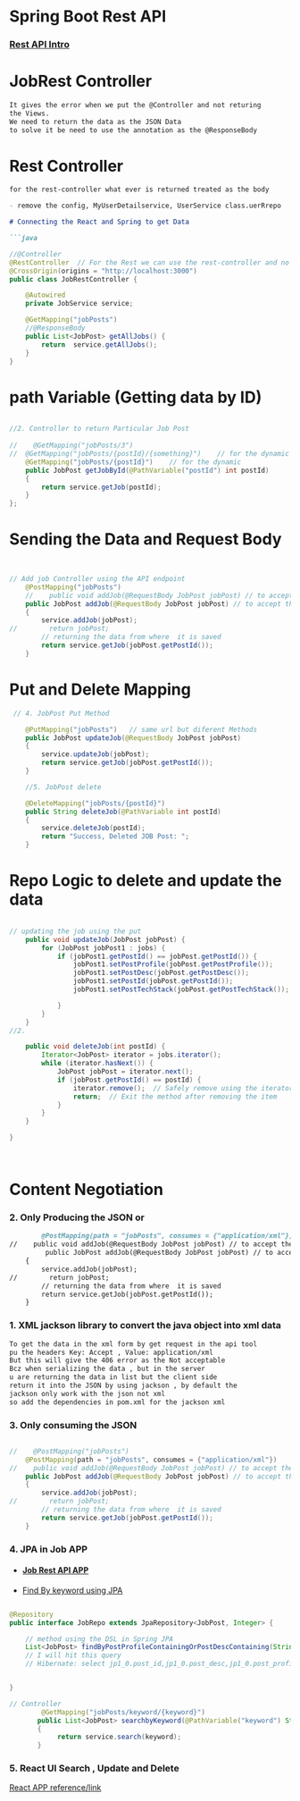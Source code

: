 #
# Spring Boot Rest API 

### [Rest API Intro](RESTSpringIntro.md)

# JobRest Controller 

```markdown
It gives the error when we put the @Controller and not returing 
the Views. 
We need to return the data as the JSON Data 
to solve it be need to use the annotation as the @ResponseBody 


```

# Rest Controller 
```markdown
for the rest-controller what ever is returned treated as the body 
```

```markdown
- remove the config, MyUserDetailservice, UserService class.uerRrepo

# Connecting the React and Spring to get Data

```java

//@Controller
@RestController  // For the Rest we can use the rest-controller and no need of the @ResponseBody annotain
@CrossOrigin(origins = "http://localhost:3000")
public class JobRestController {

    @Autowired
    private JobService service;

    @GetMapping("jobPosts")
    //@ResponseBody
    public List<JobPost> getAllJobs() {
        return  service.getAllJobs();
    }
}

```
# path Variable (Getting data by ID)

```java

//2. Controller to return Particular Job Post
    
//    @GetMapping("jobPosts/3")
//  @GetMapping("jobPosts/{postId}/{something}")    // for the dynamic
    @GetMapping("jobPosts/{postId}")    // for the dynamic
    public JobPost getJobById(@PathVariable("postId") int postId)
    {
        return service.getJob(postId);
    }
};
```

# Sending the Data  and Request Body 

```java


// Add job Controller using the API endpoint
    @PostMapping("jobPosts")
    //    public void addJob(@RequestBody JobPost jobPost) // to accept the json data body
    public JobPost addJob(@RequestBody JobPost jobPost) // to accept the json data body
    {
        service.addJob(jobPost);
//        return jobPost;
        // returning the data from where  it is saved
        return service.getJob(jobPost.getPostId());
    }
```
# Put and Delete Mapping 
```java
 // 4. JobPost Put Method

    @PutMapping("jobPosts")   // same url but diferent Methods
    public JobPost updateJob(@RequestBody JobPost jobPost)
    {
        service.updateJob(jobPost);
        return service.getJob(jobPost.getPostId());
    }

    //5. JobPost delete

    @DeleteMapping("jobPosts/{postId}")
    public String deleteJob(@PathVariable int postId)
    {
        service.deleteJob(postId);
        return "Success, Deleted JOB Post: ";
    }
```
# Repo Logic to delete and update  the data 

```java

// updating the job using the put
    public void updateJob(JobPost jobPost) {
        for (JobPost jobPost1 : jobs) {
            if (jobPost1.getPostId() == jobPost.getPostId()) {
                jobPost1.setPostProfile(jobPost.getPostProfile());
                jobPost1.setPostDesc(jobPost.getPostDesc());
                jobPost1.setPostId(jobPost.getPostId());
                jobPost1.setPostTechStack(jobPost.getPostTechStack());

            }
        }
    }
//2.

    public void deleteJob(int postId) {
        Iterator<JobPost> iterator = jobs.iterator();
        while (iterator.hasNext()) {
            JobPost jobPost = iterator.next();
            if (jobPost.getPostId() == postId) {
                iterator.remove();  // Safely remove using the iterator
                return;  // Exit the method after removing the item
            }
        }
    }

}

    
```

# Content Negotiation

### 2. Only Producing  the JSON or 
```markdown
        @PostMapping(path = "jobPosts", consumes = {"application/xml"})
//    public void addJob(@RequestBody JobPost jobPost) // to accept the json data body
         public JobPost addJob(@RequestBody JobPost jobPost) // to accept the json data body
    {
        service.addJob(jobPost);
//        return jobPost;
        // returning the data from where  it is saved
        return service.getJob(jobPost.getPostId());
    }


```
### 1. XML jackson library to convert the java object into xml data
```markdown
To get the data in the xml form by get request in the api tool 
pu the headers Key: Accept , Value: application/xml 
But this will give the 406 error as the Not acceptable 
Bcz when serializing the data , but in the server
u are returning the data in list but the client side 
return it into the JSON by using jackson , by default the 
jackson only work with the json not xml 
so add the dependencies in pom.xml for the jackson xml 

```
### 3. Only consuming the JSON 

```java

//    @PostMapping("jobPosts")
    @PostMapping(path = "jobPosts", consumes = {"application/xml"})
//    public void addJob(@RequestBody JobPost jobPost) // to accept the json data body
    public JobPost addJob(@RequestBody JobPost jobPost) // to accept the json data body
    {
        service.addJob(jobPost);
//        return jobPost;
        // returning the data from where  it is saved
        return service.getJob(jobPost.getPostId());
    }

```

### 4. JPA in Job APP

- #### [Job Rest API APP](/SpringBootRest/)

- [Find By keyword using JPA](src/main/java/com/jspring6/springbootrest/repo/JobRepo.java)

```java

@Repository
public interface JobRepo extends JpaRepository<JobPost, Integer> {

    // method using the DSL in Spring JPA 
    List<JobPost> findByPostProfileContainingOrPostDescContaining(String postProfile, String postDesc);
    // I will hit this query 
    // Hibernate: select jp1_0.post_id,jp1_0.post_desc,jp1_0.post_profile,jp1_0.post_tech_stack,jp1_0.req_experience from job_post jp1_0 where jp1_0.post_profile like ? escape '\' or jp1_0.post_desc like ? escape '\'


}

// Controller
        @GetMapping("jobPosts/keyword/{keyword}")
       public List<JobPost> searchbyKeyword(@PathVariable("keyword") String keyword)
       {
            return service.search(keyword);
       }

```

### 5. React UI Search , Update and Delete
[React APP reference/link](https://github.com/navinreddy20/spring6-course/tree/main/React%20UI)
